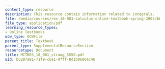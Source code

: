 ```yaml
---
content_type: resource
description: This resource contais information related to integrals.
file: /media/courses/res-18-001-calculus-online-textbook-spring-2005/b6297a8171f9c6a10fff8d1b0600ac46_MITRES_18_001_strang_5558.pdf
file_type: application/pdf
learning_resource_types:
- Online Textbooks
ocw_type: OCWFile
parent_title: Textbook
parent_type: SupplementalResourceSection
resourcetype: Document
title: MITRES_18_001_strang_5558.pdf
uid: b6297a81-71f9-c6a1-0fff-8d1b0600ac46
---
```

